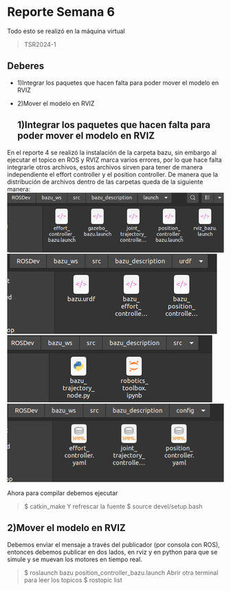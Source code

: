 
# Reporte Semana 6
Todo esto se realizó en la máquina virtual 
> TSR2024-1


## Deberes
- 1)Integrar los paquetes que hacen falta para poder mover el modelo en RVIZ 
- 2)Mover el modelo en RVIZ

  ## 1)Integrar los paquetes que hacen falta para poder mover el modelo en RVIZ 
En el reporte 4 se realizó la instalación de la carpeta bazu, sin embargo al ejecutar el topico en ROS y RVIZ marca varios errores, por lo que hace falta integrarle otros archivos, estos archivos sirven para tener de manera independiente el effort controller y el position controller.
  De manera que la distribución de archivos dentro de las carpetas queda de la siguiente manera:
![Set Servo ID](/Bitácora/Imágenes/bazulaunch.png)
![Set Servo ID](/Bitácora/Imágenes/bazuurdf.png)
![Set Servo ID](/Bitácora/Imágenes/bazusrc.png)
![Set Servo ID](/Bitácora/Imágenes/bazuconfig.png)

Ahora para compilar debemos ejecutar
> $ catkin_make
Y refrescar la fuente
> $ source devel/setup.bash

  ## 2)Mover el modelo en RVIZ
Debemos enviar el mensaje a través del publicador (por consola con ROS), entonces debemos publicar en dos lados, en rviz y en python para que se simule y se muevan los motores en tiempo real. 

> $ roslaunch bazu position_controller_bazu.launch
Abrir otra terminal para leer los topicos
> $ rostopic list






    

    
